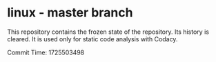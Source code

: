 # linux - master branch

This repository contains the frozen state of the repository.
Its history is cleared. It is used only for static code
analysis with Codacy.

Commit Time: 1725503498